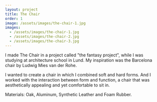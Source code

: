 ```yaml
---
layout: project
title: The Chair
order: 1
image: /assets/images/the-chair-1.jpg
images:
  - /assets/images/the-chair-1.jpg
  - /assets/images/the-chair-2.jpg
  - /assets/images/the-chair-3.jpg  
---
```

I made The Chair in a project called "the fantasy project", while I was studying at architecture school in Lund. My inspiration was the Barcelona chair by Ludwig Mies van der Rohe.

I wanted to create a chair in which I combined soft and hard forms. And I worked with the interaction between form and function, a chair that was aesthetically appealing and yet comfortable to sit in.

Materials: Oak, Aluminum, Synthetic Leather and Foam Rubber.
